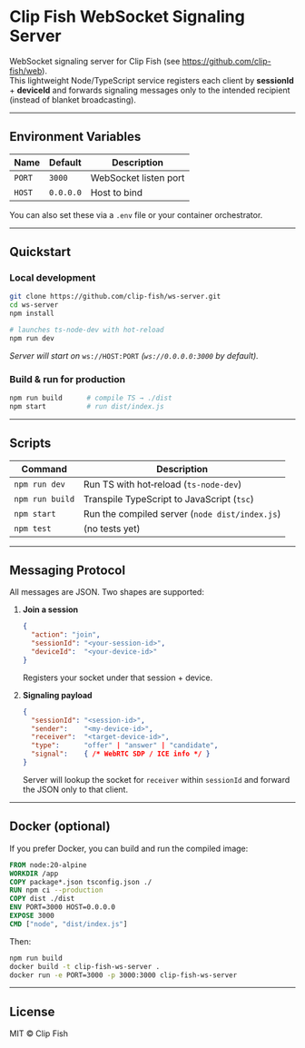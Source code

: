 # Clip Fish WebSocket Signaling Server

WebSocket signaling server for Clip Fish (see https://github.com/clip-fish/web).  
This lightweight Node/TypeScript service registers each client by **sessionId** + **deviceId** and forwards signaling messages only to the intended recipient (instead of blanket broadcasting).

---

## Environment Variables

| Name   | Default   | Description           |
|--------|-----------|-----------------------|
| `PORT` | `3000`    | WebSocket listen port |
| `HOST` | `0.0.0.0` | Host to bind          |

You can also set these via a `.env` file or your container orchestrator.

---

## Quickstart

### Local development

```bash
git clone https://github.com/clip-fish/ws-server.git
cd ws-server
npm install

# launches ts-node-dev with hot‑reload
npm run dev
```

_Server will start on_ `ws://HOST:PORT` _(`ws://0.0.0.0:3000` by default)._

### Build & run for production

```bash
npm run build      # compile TS → ./dist
npm start          # run dist/index.js
```

---

## Scripts

| Command         | Description                                    |
|-----------------|------------------------------------------------|
| `npm run dev`   | Run TS with hot‑reload (`ts-node-dev`)         |
| `npm run build` | Transpile TypeScript to JavaScript (`tsc`)     |
| `npm start`     | Run the compiled server (`node dist/index.js`) |
| `npm test`      | (no tests yet)                                 |

---

## Messaging Protocol

All messages are JSON. Two shapes are supported:

1. **Join a session**
   ```json
   {
     "action": "join",
     "sessionId": "<your-session-id>",
     "deviceId":  "<your-device-id>"
   }
   ```
   Registers your socket under that session + device.

2. **Signaling payload**
   ```json
   {
     "sessionId": "<session-id>",
     "sender":    "<my-device-id>",
     "receiver":  "<target-device-id>",
     "type":      "offer" | "answer" | "candidate",
     "signal":    { /* WebRTC SDP / ICE info */ }
   }
   ```
   Server will lookup the socket for `receiver` within `sessionId` and forward the JSON only to that client.

---

## Docker (optional)

If you prefer Docker, you can build and run the compiled image:

```dockerfile
FROM node:20-alpine
WORKDIR /app
COPY package*.json tsconfig.json ./
RUN npm ci --production
COPY dist ./dist
ENV PORT=3000 HOST=0.0.0.0
EXPOSE 3000
CMD ["node", "dist/index.js"]
```

Then:

```bash
npm run build
docker build -t clip-fish-ws-server .
docker run -e PORT=3000 -p 3000:3000 clip-fish-ws-server
```

---

## License

MIT © Clip Fish
